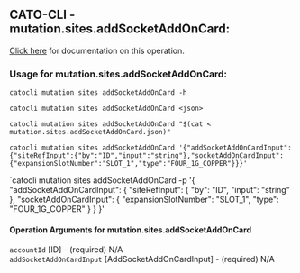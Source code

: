
## CATO-CLI - mutation.sites.addSocketAddOnCard:
[Click here](https://api.catonetworks.com/documentation/#mutation-mutation.sites.addSocketAddOnCard) for documentation on this operation.

### Usage for mutation.sites.addSocketAddOnCard:

`catocli mutation sites addSocketAddOnCard -h`

`catocli mutation sites addSocketAddOnCard <json>`

`catocli mutation sites addSocketAddOnCard "$(cat < mutation.sites.addSocketAddOnCard.json)"`

`catocli mutation sites addSocketAddOnCard '{"addSocketAddOnCardInput":{"siteRefInput":{"by":"ID","input":"string"},"socketAddOnCardInput":{"expansionSlotNumber":"SLOT_1","type":"FOUR_1G_COPPER"}}}'`

`catocli mutation sites addSocketAddOnCard -p '{
    "addSocketAddOnCardInput": {
        "siteRefInput": {
            "by": "ID",
            "input": "string"
        },
        "socketAddOnCardInput": {
            "expansionSlotNumber": "SLOT_1",
            "type": "FOUR_1G_COPPER"
        }
    }
}'


#### Operation Arguments for mutation.sites.addSocketAddOnCard ####

`accountId` [ID] - (required) N/A    
`addSocketAddOnCardInput` [AddSocketAddOnCardInput] - (required) N/A    

